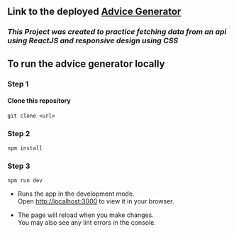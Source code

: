 ## Link to the deployed [Advice Generator](https://random-adviceme.netlify.app/)

### _This Project was created to practice fetching data from an api using ReactJS and responsive design using CSS_

## To run the advice generator locally

### Step 1

#### Clone this repository

    git clone <url>

### Step 2

    npm install

### Step 3

    npm run dev

-   Runs the app in the development mode.\
     Open [http://localhost:3000](http://localhost:3000) to view it in your browser.

-   The page will reload when you make changes.\
     You may also see any lint errors in the console.
